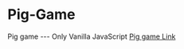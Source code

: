 # Pig-Game
Pig game --- Only Vanilla JavaScript
[Pig game Link](https://rashed-pig-game.netlify.app/)
